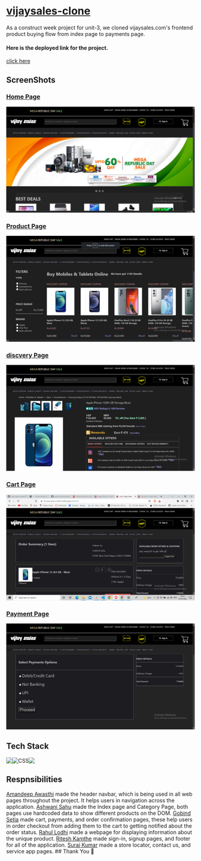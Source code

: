 
<a href="https://thirsty-feynman-5c455d.netlify.app//"><h1>vijaysales-clone</h1></a>


<p>As a construct week project for unit-3, we cloned vijaysales.com's frontend product buying flow from index page to payments page.</p>

<h4>Here is the deployed link for the project.</h4>
<a href="https://thirsty-feynman-5c455d.netlify.app/ "> click here </a>

<div>
<h2> ScreenShots </h2>

<div><a href="https://thirsty-feynman-5c455d.netlify.app/" > <h3> Home Page </h3> 
  
  <img src="https://github.com/RAHULANN/vijay-Sales-project/blob/main/readmi%20img/Screenshot%20(857).png"/>
  </a></div>

<a href="https://focused-pike-a1a3fc.netlify.app/category.html" ><div> <h3>Product Page </h3> 
  
  <img src="https://github.com/RAHULANN/vijay-Sales-project/blob/main/readmi%20img/Screenshot%20(859).png"/>
  </div></a>

<a href=" https://focused-pike-a1a3fc.netlify.app/uniqueproduct"><div> <h3> discvery Page </h3> 
  
  <img src="https://github.com/RAHULANN/vijay-Sales-project/blob/main/readmi%20img/Screenshot%20(858).png"/>
  </div></a>
  
  <a href="https://focused-pike-a1a3fc.netlify.app/cart.html" ><div> <h3> Cart Page </h3> 
  
  <img src="https://github.com/RAHULANN/vijay-Sales-project/blob/main/readmi%20img/Screenshot%20(863).png"/>
  </div></a>
  
   <a href="https://focused-pike-a1a3fc.netlify.app/payments.html"><div> <h3> Payment Page </h3> 
  
  <img src="https://github.com/RAHULANN/vijay-Sales-project/blob/main/readmi%20img/Screenshot%20(862).png"/>
  </div></a>
</div>
<h2>Tech Stack</h2>
<img align="left" src="https://img.icons8.com/color/48/000000/html-5--v1.png"/>
<img align="left" alt="CSS" src="https://img.icons8.com/color/48/000000/css3.png"/>
<img align="left" src="https://img.icons8.com/color/48/000000/javascript--v1.png"/>
</br>
<h2>Respnsibilities</h2>
<a href="https://github.com/aman01awasthi">Amandeep Awasthi</a> made the header navbar, which is being used in all web pages throughout the project. It helps users in navigation across the application.
<a href="https://github.com/ashwanisahu97">Ashwani Sahu</a> made the Index page and Category Page, both pages use hardcoded data to show different products on the DOM.
<a href="https://github.com/gobindsetia">Gobind Setia</a> made cart, payments, and order confirmation pages, these help users in order checkout from adding them to the cart to getting notified about the order status.
<a href="https://github.com/RAHULANN">Rahul Lodhi</a> made a webpage for displaying information about the unique product.
<a href="https://github.com/riteshjk">Ritesh Kamthe</a> made sign-in, signup pages, and footer for all of the application.
<a href="https://github.com/surajmehta999">Suraj Kumar</a> made a store locator, contact us, and service app pages.
## Thank You 🙏
